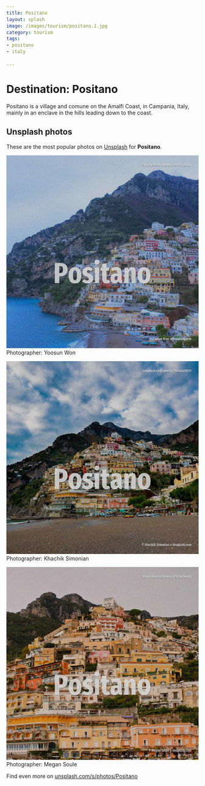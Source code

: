 ```yaml
---
title: Positano
layout: splash
image: /images/tourism/positano.1.jpg
category: tourism
tags:
- positano
- italy

---
```

# Destination: Positano

Positano  is a village and comune on the Amalfi Coast, in Campania, Italy, mainly in an enclave in 
the hills leading down to the coast.

 
## Unsplash photos
These are the most popular photos on [Unsplash](https://unsplash.com) for **Positano**.
 
![Positano](/images/tourism/positano.1.jpg)
Photographer:  Yoosun Won
 
![Positano](/images/tourism/positano.2.jpg)
Photographer:  Khachik Simonian
 
![Positano](/images/tourism/positano.3.jpg)
Photographer:  Megan Soule
 
Find even more on [unsplash.com/s/photos/Positano](https://unsplash.com/s/photos/Positano)
 
